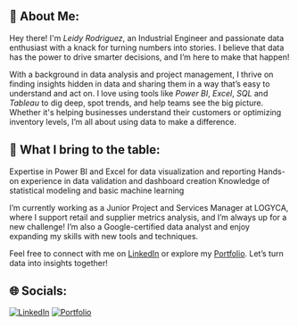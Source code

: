 ## 💫 About Me:

Hey there! I'm *Leidy Rodriguez*, an Industrial Engineer and passionate data enthusiast with a knack for turning numbers into stories. I believe that data has the power to drive smarter decisions, and I’m here to make that happen!

With a background in data analysis and project management, I thrive on finding insights hidden in data and sharing them in a way that’s easy to understand and act on. I love using tools like *Power BI*, *Excel*, *SQL* and *Tableau* to dig deep, spot trends, and help teams see the big picture. Whether it's helping businesses understand their customers or optimizing inventory levels, I’m all about using data to make a difference.

## 🌟 What I bring to the table:

Expertise in Power BI and Excel for data visualization and reporting
Hands-on experience in data validation and dashboard creation
Knowledge of statistical modeling and basic machine learning

I’m currently working as a Junior Project and Services Manager at LOGYCA, where I support retail and supplier metrics analysis, and I’m always up for a new challenge! I’m also a Google-certified data analyst and enjoy expanding my skills with new tools and techniques.

Feel free to connect with me on [LinkedIn](https://www.linkedin.com/in/leidyra/) or explore my [Portfolio](https://ladybrxs.github.io/Portfolio/). Let’s turn data into insights together!

## 🌐 Socials:

[![LinkedIn](https://img.shields.io/badge/LinkedIn-0A66C2?style=for-the-badge&logo=linkedin&logoColor=white)](https://www.linkedin.com/in/leidyra/)
[![Portfolio](https://img.shields.io/badge/Portfolio-000000?style=for-the-badge&logo=github&logoColor=white)](https://ladybrxs.github.io/Portfolio/)
